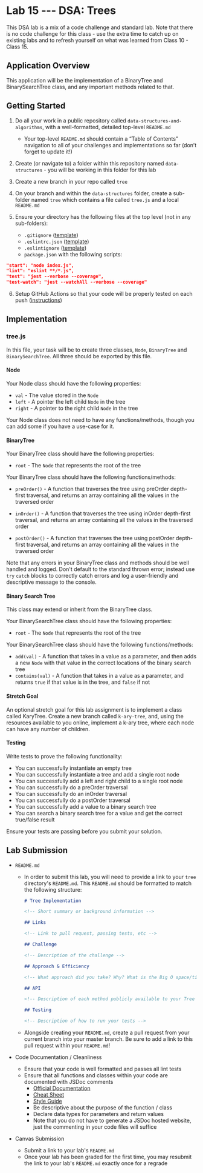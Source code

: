 # Lab 15 --- DSA: Trees

This DSA lab is a mix of a code challenge and standard lab. Note that there is no code challenge for this class - use the extra time to catch up on existing labs and to refresh yourself on what was learned from Class 10 - Class 15.

## Application Overview

This application will be the implementation of a BinaryTree and BinarySearchTree class, and any important methods related to that.

## Getting Started

1. Do all your work in a public repository called `data-structures-and-algorithms`, with a well-formatted, detailed top-level `README.md`

   - Your top-level `README.md` should contain a “Table of Contents” navigation to all of your challenges and implementations so far (don’t forget to update it!)


2. Create (or navigate to) a folder within this repository named `data-structures` - you will be working in this folder for this lab

3. Create a new branch in your repo called `tree`

4. On your branch and within the `data-structures` folder, create a sub-folder named `tree` which contains a file called `tree.js` and a local `README.md`

5. Ensure your directory has the following files at the top level (not in any sub-folders):
   * `.gitignore` ([template](https://github.com/codefellows/seattle-javascript-401n16/blob/master/configs/.gitignore))
   * `.eslintrc.json` ([template](https://github.com/codefellows/seattle-javascript-401n16/blob/master/configs/.eslintrc.json))
   * `.eslintignore` ([template](https://github.com/codefellows/seattle-javascript-401n16/blob/master/configs/.eslintignore))
   * `package.json` with the following scripts:

```json
"start": "node index.js",
"lint": "eslint **/*.js",
"test": "jest --verbose --coverage",
"test-watch": "jest --watchAll --verbose --coverage"
```

6. Setup GitHub Actions so that your code will be properly tested on each push ([instructions](../../reference/github-actions.md))

## Implementation

### tree.js

In this file, your task will be to create three classes, `Node`, `BinaryTree` and `BinarySearchTree`. All three should be exported by this file.

#### Node

Your Node class should have the following properties:

-   `val` - The value stored in the `Node`
-   `left` - A pointer the left child `Node` in the tree
-   `right` - A pointer to the right child `Node` in the tree

Your Node class does not need to have any functions/methods, though you can add some if you have a use-case for it.

#### BinaryTree

Your BinaryTree class should have the following properties:

* `root` - The `Node` that represents the root of the tree

Your BinaryTree class should have the following functions/methods:

-   `preOrder()` - A function that traverses the tree using preOrder depth-first traversal, and returns an array containing all the values in the traversed order

-   `inOrder()` - A function that traverses the tree using inOrder depth-first traversal, and returns an array containing all the values in the traversed order
-   `postOrder()` - A function that traverses the tree using postOrder depth-first traversal, and returns an array containing all the values in the traversed order

Note that any errors in your BinaryTree class and methods should be well handled and logged. Don't default to the standard thrown error; instead use `try` `catch` blocks to correctly catch errors and log a user-friendly and descriptive message to the console.

#### Binary Search Tree

This class may extend or inherit from the BinaryTree class. 

Your BinarySearchTree class should have the following properties: 

* `root` - The `Node` that represents the root of the tree

Your BinarySearchTree class should have the following functions/methods: 

* `add(val)` - A function that takes in a value as a parameter, and then adds a new `Node` with that value in the correct locations of the binary search tree
* `contains(val)` - A function that takes in a value as a parameter, and returns `true` if that value is in the tree, and `false` if not

#### Stretch Goal

An optional stretch goal for this lab assignment is to implement a class called KaryTree. Create a new branch called `k-ary-tree`, and, using the resources available to you online, implement a k-ary tree, where each node can have any number of children.

#### Testing

Write tests to prove the following functionality:

-   You can successfully instantiate an empty tree
-   You can successfully instantiate a tree and add a single root node 
-   You can successfully add a left and right child to a single root node
-   You can successfully do a preOrder traversal 
-   You can successfully do an inOrder traversal 
-   You can successfully do a postOrder traversal 
-   You can successfully add a value to a binary search tree
-   You can search a binary search tree for a value and get the correct true/false result

Ensure your tests are passing before you submit your solution.

## Lab Submission

- `README.md`

  - In order to submit this lab, you will need to provide a link to your `tree` directory's `README.md`. This `README.md` should be formatted to match the following structure:

    ```markdown
    # Tree Implementation
    
    <!-- Short summary or background information -->
    
    ## Links
    
    <!-- Link to pull request, passing tests, etc -->
    
    ## Challenge
    
    <!-- Description of the challenge -->
    
    ## Approach & Efficiency
    
    <!-- What approach did you take? Why? What is the Big O space/time for this approach? -->
    
    ## API
    
    <!-- Description of each method publicly available to your Tree classes -->
    
    ## Testing
    
    <!-- Description of how to run your tests -->
    ```

  - Alongside creating your `README.md`, create a pull request from your current branch into your master branch. Be sure to add a link to this pull request within your `README.md`!

- Code Documentation / Cleanliness

  -   Ensure that your code is well formatted and passes all lint tests
  -   Ensure that all functions and classes within your code are documented with JSDoc comments
      -   [Official Documentation](http://usejsdoc.org/about-getting-started.html)
      -   [Cheat Sheet](https://devhints.io/jsdoc)
      -   [Style Guide](https://github.com/shri/JSDoc-Style-Guide)
      -   Be descriptive about the purpose of the function / class
      -   Declare data types for parameters and return values
      -   Note that you do not have to generate a JSDoc hosted website, just the commenting in your code files will suffice

- Canvas Submission

  -   Submit a link to your lab's `README.md`
  -   Once your lab has been graded for the first time, you may resubmit the link to your lab's `README.md` exactly once for a regrade